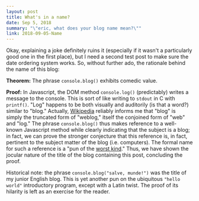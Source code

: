 ```yaml
---
layout: post
title: What's in a name?
date: Sep 5, 2018
summary: "\"eric, what does your blog name mean?\""
link: 2018-09-05-Name
---
```


Okay, explaining a joke definitely ruins it (especially if it wasn't a particularly good one in the first place), but I need a second test post to make sure the date ordering system works. So, without further ado, the rationale behind the name of this blog:

**Theorem:** The phrase `console.blog()` exhibits comedic value.

**Proof:** In Javascript, the DOM method `console.log()` (predictably) writes a message to the console. This is sort of like writing to `stdout` in C with `printf()`. "Log" happens to be both visually and auditorily (is that a word?) similar to "blog." Actually, [Wikipedia](https://en.wikipedia.org/wiki/Blog) reliably informs me that "blog" is simply the truncated form of "weblog," itself the conjoined form of "web" and "log." The phrase `console.blog()` thus makes reference to a well-known Javascript method while clearly indicating that the subject is a blog; in fact, we can prove the stronger conjecture that this reference is, in fact, pertinent to the subject matter of the blog (i.e. computers). The formal name for such a reference is a "pun of the [worst kind](http://mathworld.wolfram.com/FirstKind.html)." Thus, we have shown the jocular nature of the title of the blog containing this post, concluding the proof.

Historical note: the phrase `console.blog("salve, munde!")` was the title of my junior English blog. This is yet another pun on the ubiquitous `"hello world"` introductory program, except with a Latin twist. The proof of its hilarity is left as an exercise for the reader.
